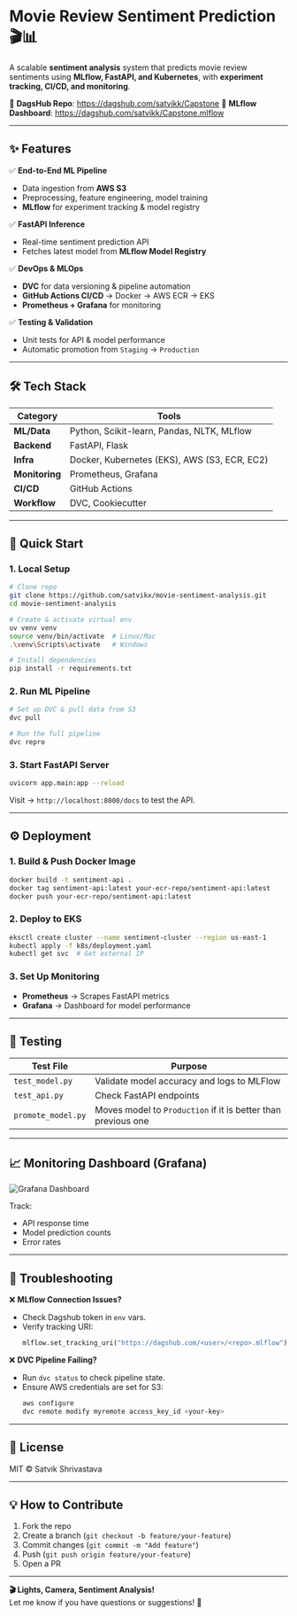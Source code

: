 # **Movie Review Sentiment Prediction** 🎬📊  

A scalable **sentiment analysis** system that predicts movie review sentiments using **MLflow, FastAPI, and Kubernetes**, with **experiment tracking, CI/CD, and monitoring**.  

🔗 **DagsHub Repo**: https://dagshub.com/satvikk/Capstone
🔗 **MLflow Dashboard**: https://dagshub.com/satvikk/Capstone.mlflow

---

## **✨ Features**  

✅ **End-to-End ML Pipeline**  
- Data ingestion from **AWS S3**  
- Preprocessing, feature engineering, model training  
- **MLflow** for experiment tracking & model registry  

✅ **FastAPI Inference**  
- Real-time sentiment prediction API  
- Fetches latest model from **MLflow Model Registry**  

✅ **DevOps & MLOps**  
- **DVC** for data versioning & pipeline automation  
- **GitHub Actions CI/CD** → Docker → AWS ECR → EKS  
- **Prometheus + Grafana** for monitoring  

✅ **Testing & Validation**  
- Unit tests for API & model performance  
- Automatic promotion from `Staging` → `Production`  

---

## **🛠️ Tech Stack**  

| Category       | Tools |  
|---------------|-------|  
| **ML/Data**   | Python, Scikit-learn, Pandas, NLTK, MLflow |  
| **Backend**   | FastAPI, Flask |  
| **Infra**     | Docker, Kubernetes (EKS), AWS (S3, ECR, EC2) |  
| **Monitoring**| Prometheus, Grafana |  
| **CI/CD**     | GitHub Actions |  
| **Workflow**  | DVC, Cookiecutter |  

---

## **🚀 Quick Start**  

### **1. Local Setup**  
```bash
# Clone repo  
git clone https://github.com/satvikx/movie-sentiment-analysis.git  
cd movie-sentiment-analysis  

# Create & activate virtual env  
uv venv venv  
source venv/bin/activate  # Linux/Mac  
.\venv\Scripts\activate   # Windows  

# Install dependencies  
pip install -r requirements.txt  
```

### **2. Run ML Pipeline**  
```bash
# Set up DVC & pull data from S3  
dvc pull  

# Run the full pipeline  
dvc repro  
```

### **3. Start FastAPI Server**  
```bash
uvicorn app.main:app --reload  
```
Visit → `http://localhost:8000/docs` to test the API.  

---

## **⚙️ Deployment**  

### **1. Build & Push Docker Image**  
```bash
docker build -t sentiment-api .  
docker tag sentiment-api:latest your-ecr-repo/sentiment-api:latest  
docker push your-ecr-repo/sentiment-api:latest  
```

### **2. Deploy to EKS**  
```bash
eksctl create cluster --name sentiment-cluster --region us-east-1  
kubectl apply -f k8s/deployment.yaml  
kubectl get svc  # Get external IP  
```

### **3. Set Up Monitoring**  
- **Prometheus** → Scrapes FastAPI metrics  
- **Grafana** → Dashboard for model performance  

---

## **🧪 Testing**  

| Test File          | Purpose |  
|--------------------|---------|  
| `test_model.py`    | Validate model accuracy and logs to MLFlow|  
| `test_api.py`      | Check FastAPI endpoints |  
| `promote_model.py` | Moves model to `Production` if it is better than previous one |  


---

## **📈 Monitoring Dashboard (Grafana)**  
![Grafana Dashboard](https://via.placeholder.com/600x400?text=Grafana+Dashboard)  

Track:  
- API response time  
- Model prediction counts  
- Error rates  

---

## **🔧 Troubleshooting**  

❌ **MLflow Connection Issues?**  
- Check Dagshub token in `env` vars.  
- Verify tracking URI:  
  ```python
  mlflow.set_tracking_uri("https://dagshub.com/<user>/<repo>.mlflow")  
  ```

❌ **DVC Pipeline Failing?**  
- Run `dvc status` to check pipeline state.  
- Ensure AWS credentials are set for S3:  
  ```bash
  aws configure  
  dvc remote modify myremote access_key_id <your-key>  
  ```

---

## **📜 License**  
MIT © Satvik Shrivastava

---

## **💡 How to Contribute**  
1. Fork the repo  
2. Create a branch (`git checkout -b feature/your-feature`)  
3. Commit changes (`git commit -m "Add feature"`)  
4. Push (`git push origin feature/your-feature`)  
5. Open a PR  

---

**🎬 Lights, Camera, Sentiment Analysis!**  
Let me know if you have questions or suggestions! 🚀